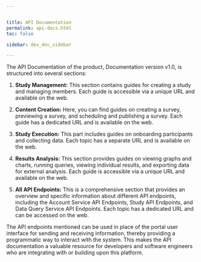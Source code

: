 ```yaml
---


title: API Documentation
permalink: api-docs.html
toc: false

sidebar: dev_doc_sidebar

---
```




The API Documentation of the product, Documentation version v1.0, is structured into several sections:

1. **Study Management:** This section contains guides for creating a study and managing members. Each guide is accessible via a unique URL and available on the web.

2. **Content Creation:** Here, you can find guides on creating a survey, previewing a survey, and scheduling and publishing a survey. Each guide has a dedicated URL and is available on the web.

3. **Study Execution:** This part includes guides on onboarding participants and collecting data. Each topic has a separate URL and is available on the web.

4. **Results Analysis:** This section provides guides on viewing graphs and charts, running queries, viewing individual results, and exporting data for external analysis. Each guide is accessible via a unique URL and available on the web.

5. **All API Endpoints:** This is a comprehensive section that provides an overview and specific information about different API endpoints, including the Account Service API Endpoints, Study API Endpoints, and Data Query Service API Endpoints. Each topic has a dedicated URL and can be accessed on the web.

The API endpoints mentioned can be used in place of the portal user interface for sending and receiving information, thereby providing a programmatic way to interact with the system. This makes the API documentation a valuable resource for developers and software engineers who are integrating with or building upon this platform.